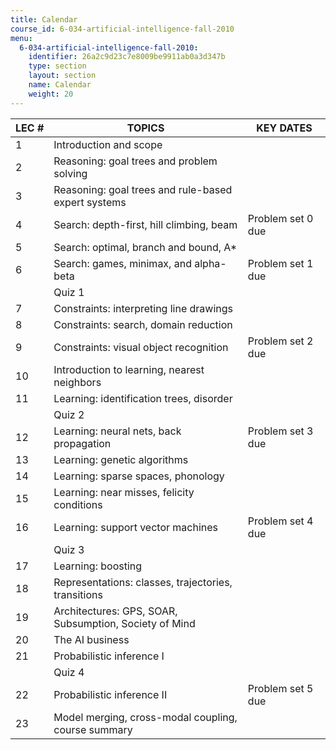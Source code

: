 ```yaml
---
title: Calendar
course_id: 6-034-artificial-intelligence-fall-2010
menu:
  6-034-artificial-intelligence-fall-2010:
    identifier: 26a2c9d23c7e8009be9911ab0a3d347b
    type: section
    layout: section
    name: Calendar
    weight: 20
---
```

| LEC # | TOPICS | KEY DATES |
| --- | --- | --- |
| 1 | Introduction and scope |   |
| 2 | Reasoning: goal trees and problem solving |   |
| 3 | Reasoning: goal trees and rule-based expert systems |   |
| 4 | Search: depth-first, hill climbing, beam | Problem set 0 due |
| 5 | Search: optimal, branch and bound, A\* |   |
| 6 | Search: games, minimax, and alpha-beta | Problem set 1 due |
|   | Quiz 1 |   |
| 7 | Constraints: interpreting line drawings |   |
| 8 | Constraints: search, domain reduction |   |
| 9 | Constraints: visual object recognition | Problem set 2 due |
| 10 | Introduction to learning, nearest neighbors |   |
| 11 | Learning: identification trees, disorder |   |
|   | Quiz 2 |   |
| 12 | Learning: neural nets, back propagation | Problem set 3 due |
| 13 | Learning: genetic algorithms |   |
| 14 | Learning: sparse spaces, phonology |   |
| 15 | Learning: near misses, felicity conditions |   |
| 16 | Learning: support vector machines | Problem set 4 due |
|   | Quiz 3 |   |
| 17 | Learning: boosting |   |
| 18 | Representations: classes, trajectories, transitions |   |
| 19 | Architectures: GPS, SOAR, Subsumption, Society of Mind |   |
| 20 | The AI business |   |
| 21 | Probabilistic inference I |   |
|   | Quiz 4 |   |
| 22 | Probabilistic inference II | Problem set 5 due |
| 23 | Model merging, cross-modal coupling, course summary |
